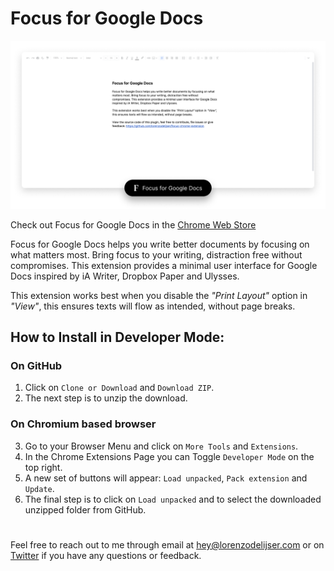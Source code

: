 # Focus for Google Docs

![Focus for Google Docs Chrome Extension](_img/screenshot.png)

Check out Focus for Google Docs in the [Chrome Web Store](https://chrome.google.com/webstore/detail/focus-for-google-docs/ehogfddbkbeoadolmjppehadlpkbmfkn)

Focus for Google Docs helps you write better documents by focusing on what matters most. Bring focus to your writing, distraction free without compromises. This extension provides a minimal user interface for Google Docs inspired by iA Writer, Dropbox Paper and Ulysses.

This extension works best when you disable the _"Print Layout"_ option in _"View"_, this ensures texts will flow as intended, without page breaks.

## How to Install in Developer Mode:

### On GitHub

1. Click on `Clone or Download` and `Download ZIP`.
2. The next step is to unzip the download.

### On Chromium based browser

3. Go to your Browser Menu and click on `More Tools` and `Extensions`.
4. In the Chrome Extensions Page you can Toggle `Developer Mode` on the top right.
5. A new set of buttons will appear: `Load unpacked`, `Pack extension` and `Update`.
6. The final step is to click on `Load unpacked` and to select the downloaded unzipped folder from GitHub.

#

Feel free to reach out to me through email at [hey@lorenzodelijser.com](mailto:hey@lorenzodelijser.com) or on [Twitter](https://twitter.com/lorenzodelijser) if you have any questions or feedback.

